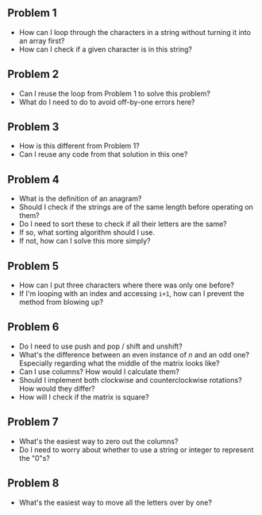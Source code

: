 ## Problem 1

* How can I loop through the characters in a string without turning it into an array first?
* How can I check if a given character is in this string?

## Problem 2

* Can I reuse the loop from Problem 1 to solve this problem?
* What do I need to do to avoid off-by-one errors here?

## Problem 3

* How is this different from Problem 1?
* Can I reuse any code from that solution in this one?

## Problem 4

* What is the definition of an anagram?
* Should I check if the strings are of the same length before operating on them?
* Do I need to sort these to check if all their letters are the same?
* If so, what sorting algorithm should I use.
* If not, how can I solve this more simply?

## Problem 5

* How can I put three characters where there was only one before?
* If I'm looping with an index and accessing `i+1`, how can I prevent the method from blowing up?

## Problem 6

* Do I need to use push and pop / shift and unshift?
* What's the difference between an even instance of *n* and an odd one? Especially regarding what the middle of the matrix looks like?
* Can I use columns? How would I calculate them?
* Should I implement both clockwise and counterclockwise rotations? How would they differ?
* How will I check if the matrix is square?

## Problem 7

* What's the easiest way to zero out the columns?
* Do I need to worry about whether to use a string or integer to represent the "0"s?

## Problem 8

* What's the easiest way to move all the letters over by one?